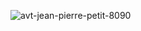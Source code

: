 ![avt-jean-pierre-petit-8090](https://github.com/LordGrrr/LordGrrr/assets/134517577/ffb448d7-dde0-4e19-bc7c-076ff3780fa6)
